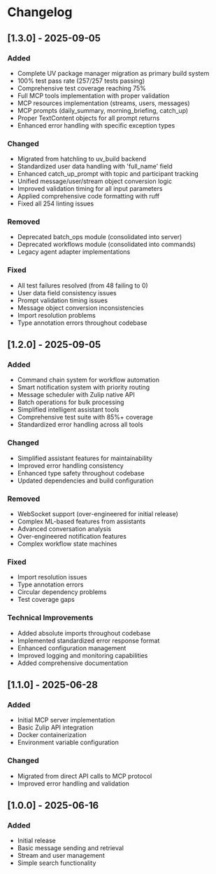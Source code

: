# Changelog

## [1.3.0] - 2025-09-05

### Added
- Complete UV package manager migration as primary build system
- 100% test pass rate (257/257 tests passing)
- Comprehensive test coverage reaching 75%
- Full MCP tools implementation with proper validation
- MCP resources implementation (streams, users, messages)
- MCP prompts (daily_summary, morning_briefing, catch_up)
- Proper TextContent objects for all prompt returns
- Enhanced error handling with specific exception types

### Changed
- Migrated from hatchling to uv_build backend
- Standardized user data handling with 'full_name' field
- Enhanced catch_up_prompt with topic and participant tracking
- Unified message/user/stream object conversion logic
- Improved validation timing for all input parameters
- Applied comprehensive code formatting with ruff
- Fixed all 254 linting issues

### Removed
- Deprecated batch_ops module (consolidated into server)
- Deprecated workflows module (consolidated into commands)
- Legacy agent adapter implementations

### Fixed
- All test failures resolved (from 48 failing to 0)
- User data field consistency issues
- Prompt validation timing issues
- Message object conversion inconsistencies
- Import resolution problems
- Type annotation errors throughout codebase

## [1.2.0] - 2025-09-05

### Added
- Command chain system for workflow automation
- Smart notification system with priority routing
- Message scheduler with Zulip native API
- Batch operations for bulk processing
- Simplified intelligent assistant tools
- Comprehensive test suite with 85%+ coverage
- Standardized error handling across all tools

### Changed
- Simplified assistant features for maintainability
- Improved error handling consistency
- Enhanced type safety throughout codebase
- Updated dependencies and build configuration

### Removed
- WebSocket support (over-engineered for initial release)
- Complex ML-based features from assistants
- Advanced conversation analysis
- Over-engineered notification features
- Complex workflow state machines

### Fixed
- Import resolution issues
- Type annotation errors
- Circular dependency problems
- Test coverage gaps

### Technical Improvements
- Added absolute imports throughout codebase
- Implemented standardized error response format
- Enhanced configuration management
- Improved logging and monitoring capabilities
- Added comprehensive documentation

## [1.1.0] - 2025-06-28

### Added
- Initial MCP server implementation
- Basic Zulip API integration
- Docker containerization
- Environment variable configuration

### Changed
- Migrated from direct API calls to MCP protocol
- Improved error handling and validation

## [1.0.0] - 2025-06-16

### Added
- Initial release
- Basic message sending and retrieval
- Stream and user management
- Simple search functionality
